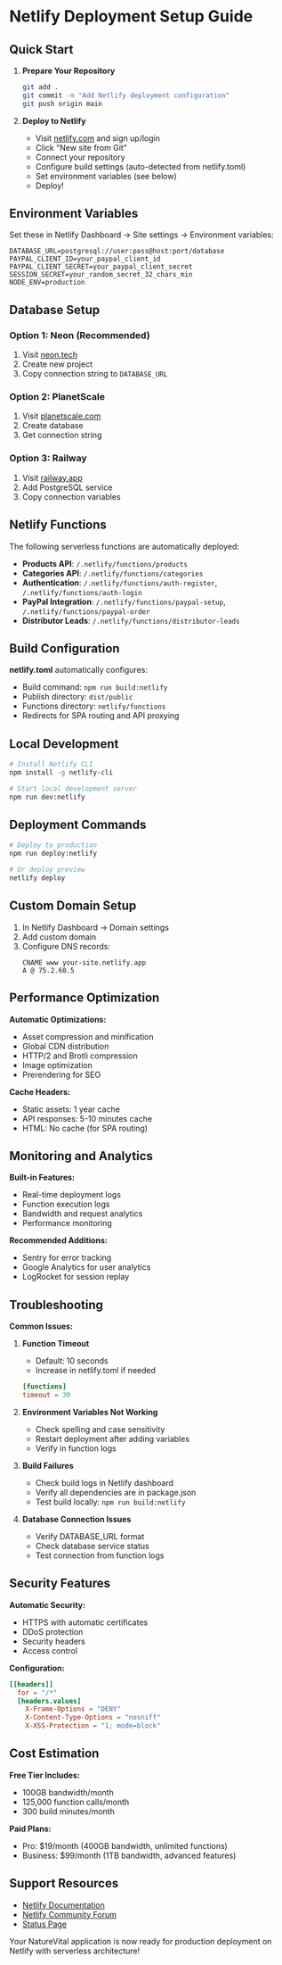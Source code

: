 # Netlify Deployment Setup Guide

## Quick Start

1. **Prepare Your Repository**
   ```bash
   git add .
   git commit -m "Add Netlify deployment configuration"
   git push origin main
   ```

2. **Deploy to Netlify**
   - Visit [netlify.com](https://netlify.com) and sign up/login
   - Click "New site from Git"
   - Connect your repository
   - Configure build settings (auto-detected from netlify.toml)
   - Set environment variables (see below)
   - Deploy!

## Environment Variables

Set these in Netlify Dashboard → Site settings → Environment variables:

```env
DATABASE_URL=postgresql://user:pass@host:port/database
PAYPAL_CLIENT_ID=your_paypal_client_id
PAYPAL_CLIENT_SECRET=your_paypal_client_secret
SESSION_SECRET=your_random_secret_32_chars_min
NODE_ENV=production
```

## Database Setup

### Option 1: Neon (Recommended)
1. Visit [neon.tech](https://neon.tech)
2. Create new project
3. Copy connection string to `DATABASE_URL`

### Option 2: PlanetScale
1. Visit [planetscale.com](https://planetscale.com)
2. Create database
3. Get connection string

### Option 3: Railway
1. Visit [railway.app](https://railway.app)
2. Add PostgreSQL service
3. Copy connection variables

## Netlify Functions

The following serverless functions are automatically deployed:

- **Products API**: `/.netlify/functions/products`
- **Categories API**: `/.netlify/functions/categories`
- **Authentication**: `/.netlify/functions/auth-register`, `/.netlify/functions/auth-login`
- **PayPal Integration**: `/.netlify/functions/paypal-setup`, `/.netlify/functions/paypal-order`
- **Distributor Leads**: `/.netlify/functions/distributor-leads`

## Build Configuration

**netlify.toml** automatically configures:
- Build command: `npm run build:netlify`
- Publish directory: `dist/public`
- Functions directory: `netlify/functions`
- Redirects for SPA routing and API proxying

## Local Development

```bash
# Install Netlify CLI
npm install -g netlify-cli

# Start local development server
npm run dev:netlify
```

## Deployment Commands

```bash
# Deploy to production
npm run deploy:netlify

# Or deploy preview
netlify deploy
```

## Custom Domain Setup

1. In Netlify Dashboard → Domain settings
2. Add custom domain
3. Configure DNS records:
   ```
   CNAME www your-site.netlify.app
   A @ 75.2.60.5
   ```

## Performance Optimization

**Automatic Optimizations:**
- Asset compression and minification
- Global CDN distribution
- HTTP/2 and Brotli compression
- Image optimization
- Prerendering for SEO

**Cache Headers:**
- Static assets: 1 year cache
- API responses: 5-10 minutes cache
- HTML: No cache (for SPA routing)

## Monitoring and Analytics

**Built-in Features:**
- Real-time deployment logs
- Function execution logs
- Bandwidth and request analytics
- Performance monitoring

**Recommended Additions:**
- Sentry for error tracking
- Google Analytics for user analytics
- LogRocket for session replay

## Troubleshooting

**Common Issues:**

1. **Function Timeout**
   - Default: 10 seconds
   - Increase in netlify.toml if needed
   ```toml
   [functions]
   timeout = 30
   ```

2. **Environment Variables Not Working**
   - Check spelling and case sensitivity
   - Restart deployment after adding variables
   - Verify in function logs

3. **Build Failures**
   - Check build logs in Netlify dashboard
   - Verify all dependencies are in package.json
   - Test build locally: `npm run build:netlify`

4. **Database Connection Issues**
   - Verify DATABASE_URL format
   - Check database service status
   - Test connection from function logs

## Security Features

**Automatic Security:**
- HTTPS with automatic certificates
- DDoS protection
- Security headers
- Access control

**Configuration:**
```toml
[[headers]]
  for = "/*"
  [headers.values]
    X-Frame-Options = "DENY"
    X-Content-Type-Options = "nosniff"
    X-XSS-Protection = "1; mode=block"
```

## Cost Estimation

**Free Tier Includes:**
- 100GB bandwidth/month
- 125,000 function calls/month
- 300 build minutes/month

**Paid Plans:**
- Pro: $19/month (400GB bandwidth, unlimited functions)
- Business: $99/month (1TB bandwidth, advanced features)

## Support Resources

- [Netlify Documentation](https://docs.netlify.com/)
- [Netlify Community Forum](https://answers.netlify.com/)
- [Status Page](https://www.netlifystatus.com/)

Your NatureVital application is now ready for production deployment on Netlify with serverless architecture!